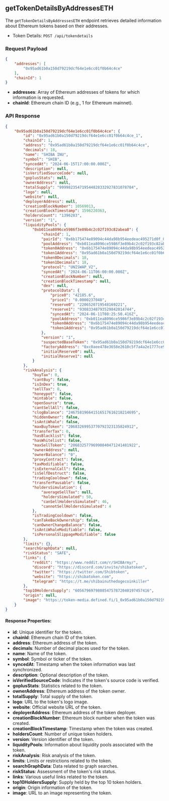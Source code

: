 ## getTokenDetailsByAddressesETH

The `getTokenDetailsByAddressesETH` endpoint retrieves detailed information about Ethereum tokens based on their addresses.

* Token Details: `POST /api/tokendetails`

### Request Payload

```json
{
    "addresses": [
        "0x95ad61b0a150d79219dcf64e1e6cc01f0b64c4ce"
    ],
    "chainId": 1
}
```

- **addresses**: Array of Ethereum addresses of tokens for which information is requested.
- **chainId**: Ethereum chain ID (e.g., 1 for Ethereum mainnet).

### API Response

```json
{
    "0x95ad61b0a150d79219dcf64e1e6cc01f0b64c4ce": {
        "id": "0x95ad61b0a150d79219dcf64e1e6cc01f0b64c4ce_1",
        "chainId": 1,
        "address": "0x95ad61b0a150d79219dcf64e1e6cc01f0b64c4ce",
        "decimals": 18,
        "name": "SHIBA INU",
        "symbol": "SHIB",
        "syncedAt": "2024-06-15T17:00:00.000Z",
        "description": null,
        "isVerifiedSourceCode": null,
        "goplusStats": null,
        "ownerAddress": null,
        "totalSupply": "999982354719544828332927831078784",
        "logo": null,
        "website": null,
        "deployerAddress": null,
        "creationBlockNumber": 10569013,
        "creationBlockTimestamp": 1596220363,
        "holdersCount": "1396283",
        "version": "1",
        "liquidityPools": {
            "0xb011ea8096ce5986f3e89b4c2c02f193c82abea8": {
                "chainId": 1,
                "pairId": "0x6b175474e89094c44da98b954eedeac495271d0f_0x95ad61b0a150d79219dcf64e1e6cc01f0b64c4ce",
                "poolAddress": "0xb011ea8096ce5986f3e89b4c2c02f193c82abea8",
                "token0Address": "0x6b175474e89094c44da98b954eedeac495271d0f",
                "token1Address": "0x95ad61b0a150d79219dcf64e1e6cc01f0b64c4ce",
                "token0Decimals": 18,
                "token1Decimals": 18,
                "protocol": "UNISWAP_V2",
                "syncedAt": "2024-06-11T06:00:00.000Z",
                "creationBlockNumber": null,
                "creationBlockTimestamp": null,
                "dex": null,
                "protocolData": {
                    "price0": "42185.6",
                    "price1": "0.0000237048",
                    "reserve0": "2206520719548169221",
                    "reserve1": "93083348793529842014744",
                    "syncedAt": "2024-06-11T08:25:50.416Z",
                    "poolAddress": "0xb011ea8096ce5986f3e89b4c2c02f193c82abea8",
                    "token0Address": "0x6b175474e89094c44da98b954eedeac495271d0f",
                    "token1Address": "0x95ad61b0a150d79219dcf64e1e6cc01f0b64c4ce"
                },
                "version": "1",
                "suspectedBaseToken": "0x95ad61b0a150d79219dcf64e1e6cc01f0b64c4ce",
                "factoryAddress": "0xc0aee478e3658e2610c5f7a4a2e1777ce9e4f2ac",
                "initialReserve0": null,
                "initialReserve1": null
            }
        },
        "riskAnalysis": {
            "buyTax": 0,
            "cantBuy": false,
            "isInDex": true,
            "sellTax": 0,
            "honeypot": false,
            "mintable": false,
            "openSource": true,
            "cantSellAll": false,
            "clogBalance": "246758196641516517616218214695",
            "hiddenOwner": false,
            "isAntiWhale": false,
            "maxBuyToken": "20683269953770792323135824912",
            "transferTax": 0,
            "hasBlacklist": false,
            "hasWhitelist": false,
            "maxSellToken": "20683257796990840471241481922",
            "ownerAddress": null,
            "ownerBalance": "0",
            "proxyContract": false,
            "taxModifiable": false,
            "isExternalCall": false,
            "isSelfDestruct": false,
            "tradingCooldown": false,
            "transferPausable": false,
            "holdersSimulation": {
                "averageSellTax": null,
                "holdersSimulated": 50,
                "canSellHoldersSimulated": 46,
                "cannotSellHoldersSimulated": 4
            },
            "isTradingCooldown": false,
            "canTakeBackOwnership": false,
            "canOwnerChangeBalance": false,
            "isAntiWhaleModifiable": false,
            "isPersonalSlippageModifiable": false
        },
        "limits": {},
        "searchGraphData": null,
        "riskStatus": "SAFE",
        "links": {
            "reddit": "https://www.reddit.com/r/SHIBArmy/",
            "discord": "https://discord.com/invite/shibatoken",
            "twitter": "https://twitter.com/Shibtoken",
            "website": "https://shibatoken.com",
            "telegram": "https://t.me/shibainuthedogecoinkiller"
        },
        "top10HoldersSupply": "605679697980854757872040197457416",
        "origin": null,
        "image": "https://token-media.defined.fi/1_0x95ad61b0a150d79219dcf64e1e6cc01f0b64c4ce_small.png"
    }
}
```

#### Response Properties:

- **id**: Unique identifier for the token.
- **chainId**: Ethereum chain ID of the token.
- **address**: Ethereum address of the token.
- **decimals**: Number of decimal places used for the token.
- **name**: Name of the token.
- **symbol**: Symbol or ticker of the token.
- **syncedAt**: Timestamp when the token information was last synchronized.
- **description**: Optional description of the token.
- **isVerifiedSourceCode**: Indicates if the token's source code is verified.
- **goplusStats**: Statistics related to the token.
- **ownerAddress**: Ethereum address of the token owner.
- **totalSupply**: Total supply of the token.
- **logo**: URL to the token's logo image.
- **website**: Official website URL of the token.
- **deployerAddress**: Ethereum address of the token deployer.
- **creationBlockNumber**: Ethereum block number when the token was created.
- **creationBlockTimestamp**: Timestamp when the token was created.
- **holdersCount**: Number of unique token holders.
- **version**: Version identifier of the token.
- **liquidityPools**: Information about liquidity pools associated with the token.
- **riskAnalysis**: Risk analysis of the token.
- **limits**: Limits or restrictions related to the token.
- **searchGraphData**: Data related to graph searches.
- **riskStatus**: Assessment of the token's risk status.
- **links**: Various useful links related to the token.
- **top10HoldersSupply**: Supply held by the top 10 token holders.
- **origin**: Origin information of the token.
- **image**: URL to an image representing the token.